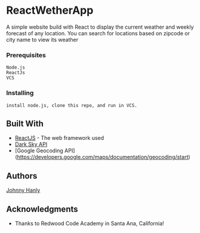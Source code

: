 # ReactWetherApp

A simple website build with React to display the current weather and weekly forecast of any location. You can search for locations based on 
zipcode or city name to view its weather


### Prerequisites

```
Node.js 
ReactJs
VCS
```
### Installing

```
install node.js, clone this repo, and run in VCS.
```
## Built With

* [ReactJS](https://reactjs.org/) - The web framework used
* [Dark Sky API](https://darksky.net/dev)
* [Google Geocoding API] (https://developers.google.com/maps/documentation/geocoding/start)

## Authors
  [Johnny Hanly](https://github.com/JohnnyHanly)

## Acknowledgments

* Thanks to Redwood Code Academy in Santa Ana, California!


